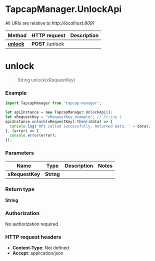 # TapcapManager.UnlockApi

All URIs are relative to *http://localhost:8091*

Method | HTTP request | Description
------------- | ------------- | -------------
[**unlock**](UnlockApi.md#unlock) | **POST** /unlock | 


<a name="unlock"></a>
# **unlock**
> String unlock(xRequestKey)



### Example
```javascript
import TapcapManager from 'tapcap-manager';

let apiInstance = new TapcapManager.UnlockApi();
let xRequestKey = "xRequestKey_example"; // String | 
apiInstance.unlock(xRequestKey).then((data) => {
  console.log('API called successfully. Returned data: ' + data);
}, (error) => {
  console.error(error);
});

```

### Parameters

Name | Type | Description  | Notes
------------- | ------------- | ------------- | -------------
 **xRequestKey** | **String**|  | 

### Return type

**String**

### Authorization

No authorization required

### HTTP request headers

 - **Content-Type**: Not defined
 - **Accept**: application/json

